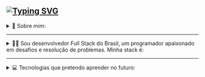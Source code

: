 <h2>
    <a href="https://git.io/typing-svg">
      <img src="https://readme-typing-svg.demolab.com?font=JetBrains+Mono&duration=3000&pause=500&color=CA6EF7&width=435&lines=Ol%C3%A1%2C+sou+o+Lucas+%F0%9F%91%8B;Sou+desenvolvedor+de+software+%F0%9F%91%A8%E2%80%8D%F0%9F%92%BB" alt="Typing SVG" />
    </a>
  </h2>

  <details>
    <summary>💫 Sobre mim:</summary>
    <br/>
    <ul>
      <li>Atualmente trabalho como desenvolvedor Full Stack na <a href="https://www.linkedin.com/company/appsaudeagora/">Saúde Agora</a></li>
      <li>Possuo <b>2 anos de experiência</b> como desenvolvedor full stack</li>
      <li>Estou cursando Ciência da Computação (6/8) no Centro Universitário de Belo Horizonte</li>
      <li>Sou formado em Tecnologia da Informação pelo IFMG-OB</li>
    </ul>
  </details>

  <hr/>

  <details>
    <summary>👨‍💻 Sou desenvolvedor Full Stack do Brasil, um programador apaixonado em desafios e resolução de problemas. Minha stack é:</summary>
    <br/>
    <div>
      <img src="https://img.shields.io/badge/Java-ED8B00?style=for-the-badge&logo=openjdk&logoColor=white" />
      <img src="https://img.shields.io/badge/Hibernate-59666C?style=for-the-badge&logo=Hibernate&logoColor=white" />
      <img src="https://img.shields.io/badge/spring-%236DB33F.svg?style=for-the-badge&logo=spring&logoColor=white" />
      <img src="https://img.shields.io/badge/PostgreSQL-000?style=for-the-badge&logo=postgresql" />
      <img src="https://img.shields.io/badge/MongoDB-%234ea94b.svg?style=for-the-badge&logo=mongodb&logoColor=white" />
      <img src="https://img.shields.io/badge/vuejs-%2335495e.svg?style=for-the-badge&logo=vuedotjs&logoColor=%234FC08D" />
      <img src="https://img.shields.io/badge/Nuxt-002E3B?style=for-the-badge&logo=nuxtdotjs&logoColor=#00DC82" />
      <img src="https://img.shields.io/badge/JavaScript-F7DF1E?style=for-the-badge&logo=javascript&logoColor=white" />
      <img src="https://img.shields.io/badge/HTML5-F16529?style=for-the-badge&logo=html5&logoColor=white" />
      <img src="https://img.shields.io/badge/CSS3-1572B6?style=for-the-badge&logo=css3&logoColor=white" />
      <img src="https://img.shields.io/badge/Git-F05032?style=for-the-badge&logo=git&logoColor=white" />
      <img src="https://img.shields.io/badge/Node.js-43853D?style=for-the-badge&logo=node.js&logoColor=white" />
      <img src="https://img.shields.io/badge/Bootstrap-563D7C?style=for-the-badge&logo=bootstrap&logoColor=white" />
      <img src="https://img.shields.io/badge/tailwindcss-%2338B2AC.svg?style=for-the-badge&logo=tailwind-css&logoColor=white" />
      <img src="https://img.shields.io/badge/Postman-FF6C37?style=for-the-badge&logo=Postman&logoColor=white" />
      <img src="https://img.shields.io/badge/Manjaro-35BF5C?style=for-the-badge&logo=Manjaro&logoColor=white">
      <img src="https://img.shields.io/badge/Windows-000?style=for-the-badge&logo=windows&logoColor=2CA5E0" />
    </div>
  </details>

  <hr/>

  <details>
    <summary>💻 Tecnologias que pretendo aprender no futuro:</summary>
    <br/>
    <img src="https://img.shields.io/badge/C-00599C?style=for-the-badge&logo=c&logoColor=white" />
    <img src="https://img.shields.io/badge/rust-%23000000.svg?style=for-the-badge&logo=rust&logoColor=white" />
    <img src="https://img.shields.io/badge/Lua-2C2D72?style=for-the-badge&logo=lua&logoColor=white" />
    <img src="https://img.shields.io/badge/Zig-F7A41D?style=for-the-badge&logo=zig&logoColor=fff" />
    <img src="https://img.shields.io/badge/redis-%23DD0031.svg?style=for-the-badge&logo=redis&logoColor=white" />
    <img src="https://img.shields.io/badge/docker-%230db7ed.svg?style=for-the-badge&logo=docker&logoColor=white" />
  </details>
